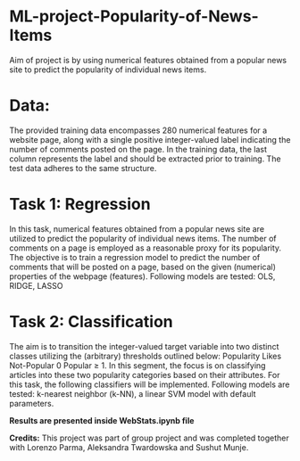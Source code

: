 # ML-project-Popularity-of-News-Items
Aim of project is by using numerical features obtained from a popular news site to predict the popularity of individual news items. 

# Data:
The provided training data encompasses 280 numerical features for a website page, along with a single positive integer-valued label indicating the number of comments posted on the page. In the training data, the last column represents the label and should be extracted prior to training. The test data adheres to the same structure.

# Task 1: Regression
In this task, numerical features obtained from a popular news site are utilized to predict the popularity of individual news items. The number of comments on a page is employed as a reasonable proxy for its popularity. The objective is to train a regression model to predict the number of comments that will be posted on a page, based on the given (numerical) properties of the webpage (features). Following models are tested: OLS, RIDGE, LASSO

# Task 2: Classification
The aim is to transition the integer-valued target variable into two distinct classes utilizing the (arbitrary) thresholds outlined below:
Popularity Likes Not-Popular 0 Popular ≥ 1. In this segment, the focus is on classifying articles into these two popularity categories based on their attributes. For this task, the following classifiers will be implemented. Following models are tested: k-nearest neighbor (k-NN), a linear SVM model with default parameters.

**Results are presented inside WebStats.ipynb file**

**Credits:** This project was part of group project and was completed together with Lorenzo Parma, Aleksandra Twardowska and Sushut Munje.
